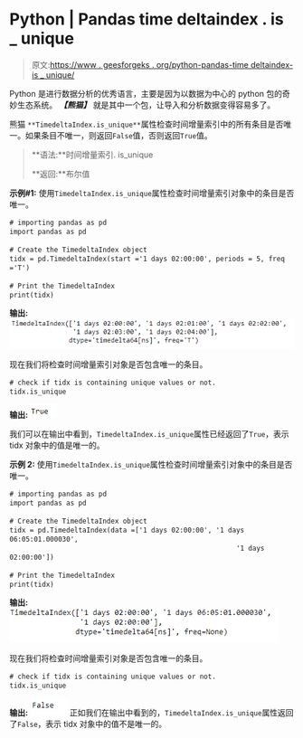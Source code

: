 # Python | Pandas time deltaindex . is _ unique

> 原文:[https://www . geesforgeks . org/python-pandas-time deltaindex-is _ unique/](https://www.geeksforgeeks.org/python-pandas-timedeltaindex-is_unique/)

Python 是进行数据分析的优秀语言，主要是因为以数据为中心的 python 包的奇妙生态系统。 ***【熊猫】*** 就是其中一个包，让导入和分析数据变得容易多了。

熊猫 `**TimedeltaIndex.is_unique**`属性检查时间增量索引中的所有条目是否唯一。如果条目不唯一，则返回`False`值，否则返回`True`值。

> **语法:**时间增量索引. is_unique
> 
> **返回:**布尔值

**示例#1:** 使用`TimedeltaIndex.is_unique`属性检查时间增量索引对象中的条目是否唯一。

```
# importing pandas as pd
import pandas as pd

# Create the TimedeltaIndex object
tidx = pd.TimedeltaIndex(start ='1 days 02:00:00', periods = 5, freq ='T')

# Print the TimedeltaIndex
print(tidx)
```

**输出:**
![](img/2edf6147730bd28456b4797fe3d2f5d9.png)

现在我们将检查时间增量索引对象是否包含唯一的条目。

```
# check if tidx is containing unique values or not.
tidx.is_unique
```

**输出:**
![](img/5507be7e27f61a843c1cf5dc48d34011.png)

我们可以在输出中看到，`TimedeltaIndex.is_unique`属性已经返回了`True`，表示 tidx 对象中的值是唯一的。

**示例 2:** 使用`TimedeltaIndex.is_unique`属性检查时间增量索引对象中的条目是否唯一。

```
# importing pandas as pd
import pandas as pd

# Create the TimedeltaIndex object
tidx = pd.TimedeltaIndex(data =['1 days 02:00:00', '1 days 06:05:01.000030',
                                                        '1 days 02:00:00'])

# Print the TimedeltaIndex
print(tidx)
```

**输出:**
![](img/0f69d05dcd1f9bcad4ce3d4fcfd72093.png)

现在我们将检查时间增量索引对象是否包含唯一的条目。

```
# check if tidx is containing unique values or not.
tidx.is_unique
```

**输出:**
![](img/3e5222c679e32dcaf3e86c0e0d0ef4ca.png)
正如我们在输出中看到的，`TimedeltaIndex.is_unique`属性返回了`False`，表示 tidx 对象中的值不是唯一的。